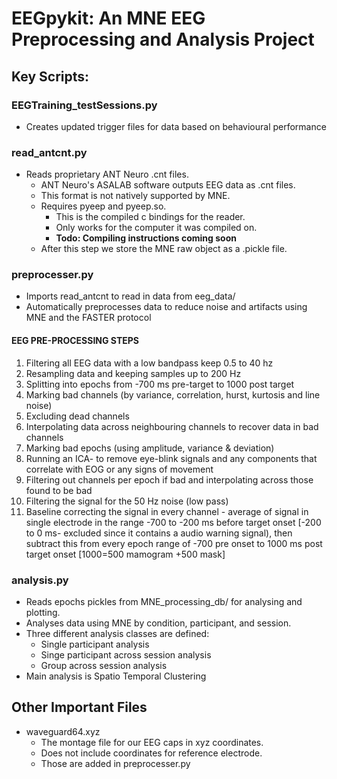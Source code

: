 # EEGpykit: An MNE EEG Preprocessing and Analysis Project
## Key Scripts:
### EEGTraining_testSessions.py
- Creates updated trigger files for data based on behavioural performance
### read_antcnt.py
- Reads proprietary ANT Neuro .cnt files.
  - ANT Neuro's ASALAB software outputs EEG data as .cnt files.
  - This format is not natively supported by MNE.
  - Requires pyeep and pyeep.so.
    - This is the compiled c bindings for the reader.
    - Only works for the computer it was compiled on.
    - **Todo: Compiling instructions coming soon**
  - After this step we store the MNE raw object as a .pickle file.
### preprocesser.py
- Imports read_antcnt to read in data from eeg_data/
- Automatically preprocesses data to reduce noise and artifacts using MNE and the FASTER protocol

#### EEG PRE-PROCESSING STEPS
1. Filtering all EEG data with a low bandpass keep 0.5 to 40 hz
2. Resampling data and keeping samples up to 200 Hz
3. Splitting into epochs from -700 ms pre-target to 1000 post target
4. Marking bad channels (by variance, correlation, hurst, kurtosis and line noise)
5. Excluding dead channels 
6. Interpolating data across neighbouring channels to recover data in bad channels 
7. Marking bad epochs (using amplitude, variance & deviation)
8. Running an ICA- to remove eye-blink signals and any components that correlate with EOG or any signs of movement 
9. Filtering out channels per epoch if bad and interpolating across those found to be bad 
10. Filtering the signal for the 50 Hz noise (low pass)
11. Baseline correcting the signal in every channel - average of signal in single electrode in the range -700 to -200 ms before target onset [-200 to 0 ms- excluded since it contains a audio warning signal), then subtract this from every epoch range of -700 pre onset to 1000 ms post target onset [1000=500 mamogram +500 mask]
### analysis.py
- Reads epochs pickles from MNE_processing_db/ for analysing and plotting.
- Analyses data using MNE by condition, participant, and session.
- Three different analysis classes are defined:
  - Single participant analysis
  - Singe participant across session analysis
  - Group across session analysis
- Main analysis is Spatio Temporal Clustering
## Other Important Files
- waveguard64.xyz
  - The montage file for our EEG caps in xyz coordinates.
  - Does not include coordinates for reference electrode.
  - Those are added in preprocesser.py

